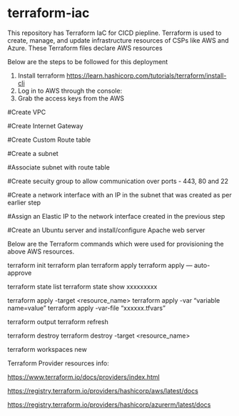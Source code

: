 # terraform-iac
This repository has Terraform IaC for CICD piepline. Terraform is used to create, manage, and update infrastructure resources of CSPs like AWS and Azure.
These Terraform files declare AWS resources



Below are the steps to be followed for this deployment

1. Install terraform https://learn.hashicorp.com/tutorials/terraform/install-cli
2. Log in to AWS through the console:
3. Grab the access keys from the AWS 

#Create VPC

#Create Internet Gateway

#Create Custom Route table

#Create a subnet

#Associate subnet with route table

#Create secuity group to allow communication over ports - 443, 80 and 22

#Create a network interface with an IP in the subnet that was created as per earlier step

#Assign an Elastic IP to the network interface created in the previous step

#Create an Ubuntu server and install/configure Apache web server



Below are the Terraform commands which were used for provisioning the above AWS resources.

terraform init
terraform plan
terraform apply
terraform apply — auto-approve

terraform state list
terraform state show xxxxxxxxx

terraform apply -target <resource_name>
terraform apply -var “variable name=value”
terraform apply -var-file “xxxxxx.tfvars”

terraform output
terraform refresh

terraform destroy
terraform destroy -target <resource_name>

terraform workspaces new <Environment Name>





Terraform Provider resources info:

https://www.terraform.io/docs/providers/index.html

https://registry.terraform.io/providers/hashicorp/aws/latest/docs

https://registry.terraform.io/providers/hashicorp/azurerm/latest/docs
